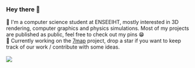 ### Hey there 👋
📖  I'm a computer science student at ENSEEIHT, mostly interested in 3D rendering, computer graphics and physics simulations. Most of my projects are published as public, feel free to check out my pins 😁<br>
🚀  Currently working on the [7map](https://github.com/7map/7map) project, drop a star if you want to keep track of our work / contribute with some ideas.<br>
<br>
<a href="https://github.com/l3alr0g?tab=repositories">
  <img align="center" src="https://github-readme-stats.vercel.app/api?username=l3alr0g&show_icons=true&theme=gotham&count_private=true&custom_title=l3alr0g's+Github+Stats" />
</a>
<!--- <a href="https://github.com/anuraghazra/github-readme-stats">
  <img align="center" src="https://github-readme-stats.vercel.app/api/top-langs/?username=l3alr0g&layout=compact&theme=gotham" />
</a> -->
